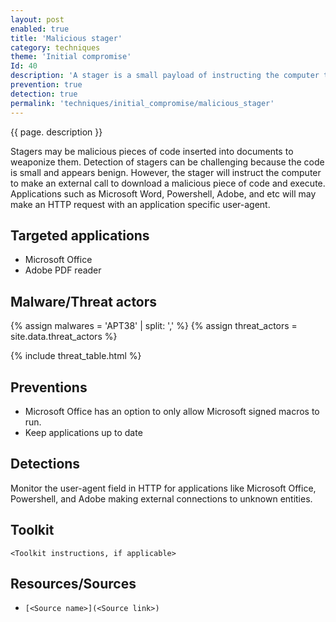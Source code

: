 ```yaml
---
layout: post
enabled: true
title: 'Malicious stager'
category: techniques
theme: 'Initial compromise'
Id: 40
description: 'A stager is a small payload of instructing the computer to pull down the next phase of malicious code.'
prevention: true
detection: true
permalink: 'techniques/initial_compromise/malicious_stager'
---
```

{{ page. description }}

Stagers may be malicious pieces of code inserted into documents to weaponize them. Detection of stagers can be challenging because the code is small and appears benign. However, the stager will instruct the computer to make an external call to download a malicious piece of code and execute. Applications such as Microsoft Word, Powershell, Adobe, and etc will may make an HTTP request with an application specific user-agent.

## Targeted applications

* Microsoft Office
* Adobe PDF reader

## Malware/Threat actors

<!-- Threat actors table -->
{% assign malwares = 'APT38' | split: ',' %}
{% assign threat_actors = site.data.threat_actors %}

{% include threat_table.html %}

## Preventions

* Microsoft Office has an option to only allow Microsoft signed macros to run.
* Keep applications up to date

## Detections

Monitor the user-agent field in HTTP for applications like Microsoft Office, Powershell, and Adobe making external connections to unknown entities.

## Toolkit

`<Toolkit instructions, if applicable>`

## Resources/Sources

* `[<Source name>](<Source link>)`

